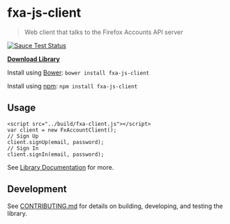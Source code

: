 # fxa-js-client

> Web client that talks to the Firefox Accounts API server

[![Sauce Test Status](https://saucelabs.com/browser-matrix/fxa-client.svg)](https://saucelabs.com/u/fxa-client)

[**Download Library**](https://github.com/mozilla/fxa-js-client/releases)

Install using [Bower](http://bower.io/): `bower install fxa-js-client`

Install using [npm](http://npmjs.org/): `npm install fxa-js-client`

## Usage

```
<script src="../build/fxa-client.js"></script>
var client = new FxAccountClient();
// Sign Up
client.signUp(email, password);
// Sign In
client.signIn(email, password);
```

See [Library Documentation](http://mozilla.github.io/fxa-js-client/classes/FxAccountClient.html) for more.

## Development

See [CONTRIBUTING.md](CONTRIBUTING.md) for details on building, developing, and testing the library.
